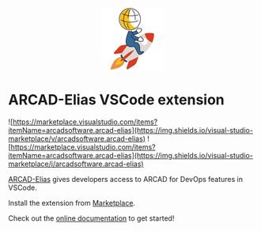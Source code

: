 <div style="text-align:center">
    <img src="./docs/media/logo.png" />
</div>

# ARCAD-Elias VSCode extension
![https://marketplace.visualstudio.com/items?itemName=arcadsoftware.arcad-elias](https://img.shields.io/visual-studio-marketplace/v/arcadsoftware.arcad-elias)
![https://marketplace.visualstudio.com/items?itemName=arcadsoftware.arcad-elias](https://img.shields.io/visual-studio-marketplace/i/arcadsoftware.arcad-elias)

[ARCAD-Elias](https://marketplace.visualstudio.com/items?itemName=arcadsoftware.arcad-elias) gives developers access to ARCAD for DevOps features in VSCode.

Install the extension from [Marketplace](https://marketplace.visualstudio.com/items?itemName=arcadsoftware.arcad-elias).

Check out the [online documentation](https://arcad-software.github.io/elias-vscode) to get started!